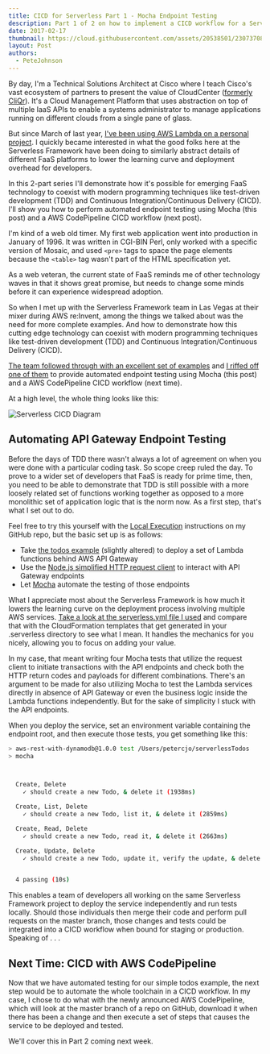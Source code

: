 ```yaml
---
title: CICD for Serverless Part 1 - Mocha Endpoint Testing
description: Part 1 of 2 on how to implement a CICD workflow for a Serverless project
date: 2017-02-17
thumbnail: https://cloud.githubusercontent.com/assets/20538501/23073708/05595248-f4fc-11e6-9a30-8e7ddaa16b56.png
layout: Post
authors:
  - PeteJohnson
---
```


By day, I'm a Technical Solutions Architect at Cisco where I teach Cisco's vast ecosystem of partners to present the value of CloudCenter ([formerly CliQr](http://www.cisco.com/c/en/us/about/corporate-strategy-office/acquisitions/cliqr.html)). It's a Cloud Management Platform that uses abstraction on top of multiple IaaS APIs to enable a systems administrator to manage applications running on different clouds from a single pane of glass.

But since March of last year, [I've been using AWS Lambda on a personal project](https://fmlnerd.com/2016/08/16/30k-page-views-for-0-21-a-serverless-story/). I quickly became interested in what the good folks here at the Serverless Framework have been doing to similarly abstract details of different FaaS platforms to lower the learning curve and deployment overhead for developers.

In this 2-part series I'll demonstrate how it's possible for emerging FaaS technology to coexist with modern programming techniques like test-driven development (TDD) and Continuous Integration/Continuous Delivery (CICD). I'll show you how to perform automated endpoint testing using Mocha (this post) and a AWS CodePipeline CICD workflow (next post).

I'm kind of a web old timer. My first web application went into production in January of 1996. It was written in CGI-BIN Perl, only worked with a specific version of Mosaic, and used `<pre>` tags to space the page elements because the `<table>` tag wasn't part of the HTML specification yet.

As a web veteran, the current state of FaaS reminds me of other technology waves in that it shows great promise, but needs to change some minds before it can experience widespread adoption.

So when I met up with the Serverless Framework team in Las Vegas at their mixer during AWS re:Invent, among the things we talked about was the need for more complete examples. And how to demonstrate how this cutting edge technology can coexist with modern programming techniques like test-driven development (TDD) and Continuous Integration/Continuous Delivery (CICD).

[The team followed through with an excellent set of examples](https://github.com/serverless/examples) and [I riffed off one of them](https://github.com/nerdguru/serverlessTodos) to provide automated endpoint testing using Mocha (this post) and a AWS CodePipeline CICD workflow (next time).  

At a high level, the whole thing looks like this:

![Serverless CICD Diagram](https://s3.amazonaws.com/analyzer.fmlnerd.com/img/ServerlessCICDmed.png)

## Automating API Gateway Endpoint Testing
Before the days of TDD there wasn't always a lot of agreement on when you were done with a particular coding task. So scope creep ruled the day. To prove to a wider set of developers that FaaS is ready for prime time, then, you need to be able to demonstrate that TDD is still possible with a more loosely related set of functions working together as opposed to a more monolithic set of application logic that is the norm now. As a first step, that's what I set out to do.

Feel free to try this yourself with the [Local Execution](https://github.com/nerdguru/serverlessTodos/blob/master/local.md) instructions on my GitHub repo, but the basic set up is as follows:

* Take [the todos example](https://github.com/serverless/examples/tree/master/aws-node-rest-api-with-dynamodb) (slightly altered) to deploy a set of Lambda functions behind AWS API Gateway
* Use the [Node.js simplified HTTP request client](https://www.npmjs.com/package/request) to interact with API Gateway endpoints
* Let [Mocha](https://mochajs.org/) automate the testing of those endpoints

What I appreciate most about the Serverless Framework is how much it lowers the learning curve on the deployment process involving multiple AWS services. [Take a look at the serverless.yml file I used](https://github.com/nerdguru/serverlessTodos/blob/master/serverless.yml) and compare that with the CloudFormation templates that get generated in your .serverless directory to see what I mean. It handles the mechanics for you nicely, allowing you to focus on adding your value.

In my case, that meant writing four Mocha tests that utilize the request client to initiate transactions with the API endpoints and check both the HTTP return codes and payloads for different combinations. There's an argument to be made for also utilizing Mocha to test the Lambda services directly in absence of API Gateway or even the business logic inside the Lambda functions independently. But for the sake of simplicity I stuck with the API endpoints.

When you deploy the service, set an environment variable containing the endpoint root, and then execute those tests, you get something like this:

```bash
> aws-rest-with-dynamodb@1.0.0 test /Users/petercjo/serverlessTodos
> mocha



  Create, Delete
    ✓ should create a new Todo, & delete it (1938ms)

  Create, List, Delete
    ✓ should create a new Todo, list it, & delete it (2859ms)

  Create, Read, Delete
    ✓ should create a new Todo, read it, & delete it (2663ms)

  Create, Update, Delete
    ✓ should create a new Todo, update it, verify the update, & delete it (2559ms)


  4 passing (10s)

```
This enables a team of developers all working on the same Serverless Framework project to deploy the service independently and run tests locally. Should those individuals then merge their code and perform pull requests on the master branch, those changes and tests could be integrated into a CICD workflow when bound for staging or production.  Speaking of . . .

## Next Time: CICD with AWS CodePipeline
Now that we have automated testing for our simple todos example, the next step would be to automate the whole toolchain in a CICD workflow.  In my case, I chose to do what with the newly announced AWS CodePipeline, which will look at the master branch of a repo on GitHub, download it when there has been a change and then execute a set of steps that causes the service to be deployed and tested.

We'll cover this in Part 2 coming next week.


